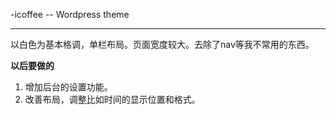 -icoffee -- Wordpress theme
***
以白色为基本格调，单栏布局。页面宽度较大。去除了nav等我不常用的东西。
 

**以后要做的**
 
1. 增加后台的设置功能。  
2. 改善布局，调整比如时间的显示位置和格式。
